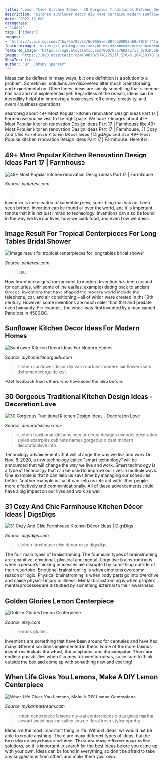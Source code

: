 ```yaml
---
title: "Lemon Theme Kitchen Ideas - 30 Gorgeous Traditional Kitchen Design Ideas"
description: "Kitchen sunflower decor diy vase curtains modern sunflowers sets diyhomedecorguide owl"
date: "2022-12-06"
categories:
- "ideas"
tags: ["ideas"]
images:
- "https://i.pinimg.com/736x/6b/05/55/6b0555eec08fdb20858b69cf835ff4fa.jpg"
featuredImage: "https://i.pinimg.com/736x/6b/05/55/6b0555eec08fdb20858b69cf835ff4fa.jpg"
featured_image: "https://img0.etsystatic.com/000/0/5708275/il_570xN.264150370.jpg"
image: "https://img0.etsystatic.com/000/0/5708275/il_570xN.264150370.jpg"
ShowToc: true
author: "Dr. Johnny Spencer"
---
```



Ideas can be defined in many ways, but one definition is a solution to a problem. Sometimes, solutions are discovered after much brainstorming and experimentation. Other times, ideas are simply something that someone has had and not implemented yet. Regardless of the reason, ideas can be incredibly helpful in improving a businesses' efficiency, creativity, and overall business operations.

	

		
searching about 49+ Most Popular kitchen renovation Design ideas Part 17 | Farmhouse you've visit to the right page. We have 7 Images about 49+ Most Popular kitchen renovation Design ideas Part 17 | Farmhouse like 49+ Most Popular kitchen renovation Design ideas Part 17 | Farmhouse, 31 Cozy And Chic Farmhouse Kitchen Décor Ideas | DigsDigs and also 49+ Most Popular kitchen renovation Design ideas Part 17 | Farmhouse. Here it is:
		
    
## 49+ Most Popular Kitchen Renovation Design Ideas Part 17 | Farmhouse

<img loading=lazy src="https://i.pinimg.com/736x/6b/05/55/6b0555eec08fdb20858b69cf835ff4fa.jpg" onerror="this.onerror=null;this.src='https://tse2.mm.bing.net/th?id=OIP.pyeOJFJYLur3WdmpRZTS0wHaLH&amp;pid=15.1';" alt="49+ Most Popular kitchen renovation Design ideas Part 17 | Farmhouse">

_Source: pinterest.com_

>. 

	

invention is the creation of something new, something that has not been seen before. Invention can be found all over the world, and it is important tonote that it is not just limited to technology. Inventions can also be found in the way we live our lives, how we cook food, and even how we dress.

    
## Image Result For Tropical Centerpieces For Long Tables Bridal Shower

<img loading=lazy src="https://i.pinimg.com/736x/1b/6e/d8/1b6ed890d0af70c30e81772aa8e868c6.jpg" onerror="this.onerror=null;this.src='https://tse1.mm.bing.net/th?id=OIP.mAMZK8sOKgjl9WW3fy_nnwHaLH&amp;pid=15.1';" alt="Image result for tropical centerpieces for long tables bridal shower">

_Source: pinterest.com_

>luau. 

	

How Invention ranges from ancient to modern
Invention has been around for centuries, with some of the earliest examples dating back to ancient Greece. Inventions that have shaped the modern world include the telephone, car, and air conditioning – all of which were created in the 19th century. However, some inventions are much older than that and predate even humanity. For example, the wheel was first invented by a man named Pangloss in 4500 BC.

    
## Sunflower Kitchen Decor Ideas For Modern Homes

<img loading=lazy src="http://diyhomedecorguide.com/wp-content/uploads/2014/06/Sunflower-kitchen-ideas.jpg" onerror="this.onerror=null;this.src='https://tse4.mm.bing.net/th?id=OIP.iZTARB_VEHtWXpV78iV_mwHaLJ&amp;pid=15.1';" alt="Sunflower Kitchen Decor Ideas For Modern Homes">

_Source: diyhomedecorguide.com_

>kitchen sunflower decor diy vase curtains modern sunflowers sets diyhomedecorguide owl. 

	

-Get feedback from others who have used the idea before.

    
## 30 Gorgeous Traditional Kitchen Design Ideas - Decoration Love

<img loading=lazy src="http://www.decorationlove.com/wp-content/uploads/2016/07/traditional-kitchen-Design-Ideas.jpg" onerror="this.onerror=null;this.src='https://tse3.mm.bing.net/th?id=OIP.KglPuSJxYQrvhcwQ5oArxAHaJ4&amp;pid=15.1';" alt="30 Gorgeous Traditional Kitchen Design Ideas - Decoration Love">

_Source: decorationlove.com_

>kitchen traditional kitchens interior decor designs remodel decoration styles examples cabinets names gorgeous closet modern decorationlove info. 

	

Technology advancements that will change the way we live and work
On Nov. 8, 2020, a new technology called "smart technology" will be announced that will change the way we live and work. Smart technology is a type of technology that can be used to improve our lives in multiple ways. One example is that it can help us save time by managing our schedules better. Another example is that it can help us interact with other people more effectively and communicationally. All of these advancements could have a big impact on our lives and work as well.

    
## 31 Cozy And Chic Farmhouse Kitchen Décor Ideas | DigsDigs

<img loading=lazy src="http://www.digsdigs.com/photos/cozy-and-chic-farmhouse-kitchen-decor-ideas-29.jpg" onerror="this.onerror=null;this.src='https://tse3.mm.bing.net/th?id=OIP.bGtrJxaUzGH62xJDSXHfFAHaKW&amp;pid=15.1';" alt="31 Cozy And Chic Farmhouse Kitchen Décor Ideas | DigsDigs">

_Source: digsdigs.com_

>kitchen farmhouse chic decor cozy digsdigs. 

	

The four main types of brainstroming:
The four main types of brainstroming are: cognitive, emotional, physical and mental. Cognitive brainstroming is when a person’s thinking processes are disrupted by something outside of their repertoire. Emotional brainstroming is when emotions overcome reason or logic. Physical brainstroming is when body parts go into overdrive and cause physical injury or illness. Mental brainstroming is when people’s mental processes are disturbed by something external to their awareness.

    
## Golden Glories Lemon Centerpiece

<img loading=lazy src="https://img0.etsystatic.com/000/0/5708275/il_570xN.264150370.jpg" onerror="this.onerror=null;this.src='https://tse3.mm.bing.net/th?id=OIP.9QkvQS3SU_dP7px80hDaKwHaLH&amp;pid=15.1';" alt="Golden Glories Lemon Centerpiece">

_Source: etsy.com_

>lemons glories. 

	

Inventions are something that have been around for centuries and have had many different solutions implemented in them. Some of the more famous inventions include the wheel, the telephone, and the computer. There are endless possibilities when it comes to invention ideas, so be sure to think outside the box and come up with something new and exciting!

    
## When Life Gives You Lemons, Make A DIY Lemon Centerpiece

<img loading=lazy src="https://mykarmastream.com/wp-content/uploads/2017/05/lemon-centerpiece-6.jpg" onerror="this.onerror=null;this.src='https://tse2.mm.bing.net/th?id=OIP.6lpXqnP7auyZhp1NtM6JxgHaKB&amp;pid=15.1';" alt="When Life Gives You Lemons, Make A DIY Lemon Centerpiece">

_Source: mykarmastream.com_

>lemon centerpiece lemons diy ojai centerpieces citrus gives martha stewart weddings inn valley source floral fresh stylemepretty. 

	

Ideas are the most important thing in life. Without ideas, we would not be able to create anything. There are many different types of ideas, but the best ideas always have a solution. There are many different ways to find solutions, so it is important to search for the best ideas before you come up with your own. Ideas can be found in everything, so don’t be afraid to take any suggestions from others and make them your own.

